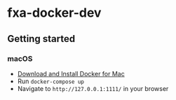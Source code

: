 # fxa-docker-dev

## Getting started

### macOS

* [Download and Install Docker for Mac](https://docs.docker.com/docker-for-mac/install/#download-docker-for-mac)
* Run `docker-compose up`
* Navigate to `http://127.0.0.1:1111/` in your browser
